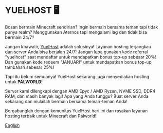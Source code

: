 # YUELHOST 🖥️

Bosan bermain Minecraft sendirian? Ingin bermain bersama teman tapi tidak punya realm? Menggunakan Aternos tapi mengalami lag dan tidak bisa bermain 24/7?

Jangan khawatir, [YuelHost](https://yuelhost.com/invite/FireRashkar) adalah solusinya! Layanan hosting terjangkau dan server Anda bisa berjalan 24/7! Jangan lupa gunakan kode referral "yuelhost" saat mendaftar untuk mendapatkan bonus top-up sebesar 20%! Dan gunakan kode redeem "JANUARI" untuk mendapatkan bonus top-up tambahan sebesar 25%!

Tapi itu belum semuanya! YuelHost sekarang juga menyediakan hosting untuk **PALWORLD**!

Server kami dilengkapi dengan AMD Epyc / AMD Ryzen, NVME SSD, DDR4 RAM, dan masih banyak lagi! Apa yang Anda tunggu? Buat server Anda sekarang dan mulailah bermain bersama teman-teman Anda!

Bergabunglah dengan komunitas YuelHost hari ini dan rasakan layanan hosting terbaik untuk Minecraft dan Palworld! 

[English](https://github.com/Catalyst-Serendipity/.github/blob/main/profile/partners/YH-ENG.md)
